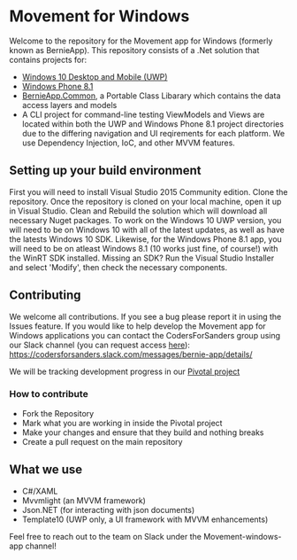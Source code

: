 # Movement for Windows

Welcome to the repository for the Movement app for Windows (formerly known as BernieApp).  This repository consists of a .Net solution that contains projects for: 
* [Windows 10 Desktop and Mobile (UWP)](https://github.com/SandersForPresident/BernieAppWindows/tree/master/BernieApp.UWP)
* [Windows Phone 8.1](https://github.com/SandersForPresident/BernieAppWindows/tree/master/BernieApp/BernieApp.WindowsPhone)
* [BernieApp.Common](https://github.com/SandersForPresident/BernieAppWindows/tree/master/BernieApp.Common), a Portable Class
Libarary which contains the data access layers and models
* A CLI project for command-line testing
ViewModels and Views are located within both the UWP and Windows Phone 8.1 project directories due to the differing navigation and UI reqirements for each platform. We use Dependency Injection, IoC, and other MVVM features.

## Setting up your build environment

First you will need to install Visual Studio 2015 Community edition. Clone the repository. Once the repository is cloned on your local machine, open it up in Visual Studio. Clean and Rebuild the solution which will download all necessary Nuget packages. To work on the Windows 10 UWP version, you will need to be on Windows 10 with all of the latest updates, as well as have the latests Windows 10 SDK. Likewise, for the Windows Phone 8.1 app, you will need to be on atleast Windows 8.1 (10 works just fine, of course!) with the WinRT SDK installed. Missing an SDK? Run the Visual Studio Installer and select 'Modify', then check the necessary components.

## Contributing

We welcome all contributions.  If you see a bug please report it in using the Issues feature.  If you would like to help develop the Movement app for Windows applications you can contact the CodersForSanders group using our Slack channel (you can request access [here](https://docs.google.com/forms/d/1pmxGTX17qPkZV49iuLh3rN-Mj_Z6w6M_XtUJMZCMIP4/viewform)): https://codersforsanders.slack.com/messages/bernie-app/details/

We will be tracking development progress in our [Pivotal project](https://www.pivotaltracker.com/n/projects/1530927)

### How to contribute

* Fork the Repository
* Mark what you are working in inside the Pivotal project
* Make your changes and ensure that they build and nothing breaks
* Create a pull request on the main repository

## What we use

* C#/XAML
* Mvvmlight (an MVVM framework)
* Json.NET (for interacting with json documents)
* Template10 (UWP only, a UI framework with MVVM enhancements)

Feel free to reach out to the team on Slack under the Movement-windows-app channel!


